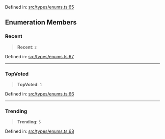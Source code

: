 Defined in: [src/types/enums.ts:65](https://github.com/bhavjitChauhan/khan-api/blob/67d30ab4498111952301bcaddbef9a132bf75105/src/types/enums.ts#L65)

## Enumeration Members

### Recent

> **Recent**: `2`

Defined in: [src/types/enums.ts:67](https://github.com/bhavjitChauhan/khan-api/blob/67d30ab4498111952301bcaddbef9a132bf75105/src/types/enums.ts#L67)

***

### TopVoted

> **TopVoted**: `1`

Defined in: [src/types/enums.ts:66](https://github.com/bhavjitChauhan/khan-api/blob/67d30ab4498111952301bcaddbef9a132bf75105/src/types/enums.ts#L66)

***

### Trending

> **Trending**: `5`

Defined in: [src/types/enums.ts:68](https://github.com/bhavjitChauhan/khan-api/blob/67d30ab4498111952301bcaddbef9a132bf75105/src/types/enums.ts#L68)
